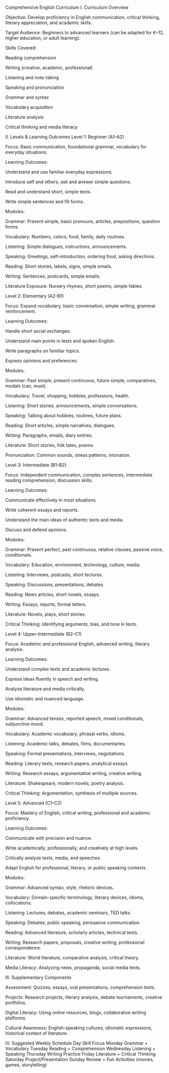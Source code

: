 Comprehensive English Curriculum
I. Curriculum Overview

Objective: Develop proficiency in English communication, critical thinking, literary appreciation, and academic skills.

Target Audience: Beginners to advanced learners (can be adapted for K–12, higher education, or adult learning).

Skills Covered:

Reading comprehension

Writing (creative, academic, professional)

Listening and note-taking

Speaking and pronunciation

Grammar and syntax

Vocabulary acquisition

Literature analysis

Critical thinking and media literacy

II. Levels & Learning Outcomes
Level 1: Beginner (A1–A2)

Focus: Basic communication, foundational grammar, vocabulary for everyday situations.

Learning Outcomes:

Understand and use familiar everyday expressions.

Introduce self and others; ask and answer simple questions.

Read and understand short, simple texts.

Write simple sentences and fill forms.

Modules:

Grammar: Present simple, basic pronouns, articles, prepositions, question forms.

Vocabulary: Numbers, colors, food, family, daily routines.

Listening: Simple dialogues, instructions, announcements.

Speaking: Greetings, self-introduction, ordering food, asking directions.

Reading: Short stories, labels, signs, simple emails.

Writing: Sentences, postcards, simple emails.

Literature Exposure: Nursery rhymes, short poems, simple fables.

Level 2: Elementary (A2–B1)

Focus: Expand vocabulary, basic conversation, simple writing, grammar reinforcement.

Learning Outcomes:

Handle short social exchanges.

Understand main points in texts and spoken English.

Write paragraphs on familiar topics.

Express opinions and preferences.

Modules:

Grammar: Past simple, present continuous, future simple, comparatives, modals (can, must).

Vocabulary: Travel, shopping, hobbies, professions, health.

Listening: Short stories, announcements, simple conversations.

Speaking: Talking about hobbies, routines, future plans.

Reading: Short articles, simple narratives, dialogues.

Writing: Paragraphs, emails, diary entries.

Literature: Short stories, folk tales, poems.

Pronunciation: Common sounds, stress patterns, intonation.

Level 3: Intermediate (B1–B2)

Focus: Independent communication, complex sentences, intermediate reading comprehension, discussion skills.

Learning Outcomes:

Communicate effectively in most situations.

Write coherent essays and reports.

Understand the main ideas of authentic texts and media.

Discuss and defend opinions.

Modules:

Grammar: Present perfect, past continuous, relative clauses, passive voice, conditionals.

Vocabulary: Education, environment, technology, culture, media.

Listening: Interviews, podcasts, short lectures.

Speaking: Discussions, presentations, debates.

Reading: News articles, short novels, essays.

Writing: Essays, reports, formal letters.

Literature: Novels, plays, short stories.

Critical Thinking: Identifying arguments, bias, and tone in texts.

Level 4: Upper-Intermediate (B2–C1)

Focus: Academic and professional English, advanced writing, literary analysis.

Learning Outcomes:

Understand complex texts and academic lectures.

Express ideas fluently in speech and writing.

Analyze literature and media critically.

Use idiomatic and nuanced language.

Modules:

Grammar: Advanced tenses, reported speech, mixed conditionals, subjunctive mood.

Vocabulary: Academic vocabulary, phrasal verbs, idioms.

Listening: Academic talks, debates, films, documentaries.

Speaking: Formal presentations, interviews, negotiations.

Reading: Literary texts, research papers, analytical essays.

Writing: Research essays, argumentative writing, creative writing.

Literature: Shakespeare, modern novels, poetry analysis.

Critical Thinking: Argumentation, synthesis of multiple sources.

Level 5: Advanced (C1–C2)

Focus: Mastery of English, critical writing, professional and academic proficiency.

Learning Outcomes:

Communicate with precision and nuance.

Write academically, professionally, and creatively at high levels.

Critically analyze texts, media, and speeches.

Adapt English for professional, literary, or public speaking contexts.

Modules:

Grammar: Advanced syntax, style, rhetoric devices.

Vocabulary: Domain-specific terminology, literary devices, idioms, collocations.

Listening: Lectures, debates, academic seminars, TED talks.

Speaking: Debates, public speaking, persuasive communication.

Reading: Advanced literature, scholarly articles, technical texts.

Writing: Research papers, proposals, creative writing, professional correspondence.

Literature: World literature, comparative analysis, critical theory.

Media Literacy: Analyzing news, propaganda, social media texts.

III. Supplementary Components

Assessment: Quizzes, essays, oral presentations, comprehension tests.

Projects: Research projects, literary analysis, debate tournaments, creative portfolios.

Digital Literacy: Using online resources, blogs, collaborative writing platforms.

Cultural Awareness: English-speaking cultures, idiomatic expressions, historical context of literature.

IV. Suggested Weekly Schedule
Day	Skill Focus
Monday	Grammar + Vocabulary
Tuesday	Reading + Comprehension
Wednesday	Listening + Speaking
Thursday	Writing Practice
Friday	Literature + Critical Thinking
Saturday	Project/Presentation
Sunday	Review + Fun Activities (movies, games, storytelling)